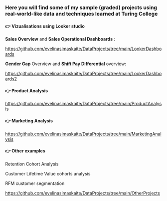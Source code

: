 ### Here you will find some of my sample (graded) projects using real-world-like data and techniques learned at Turing College

#### :point_right: Vizualisations using Looker studio
  
  **Sales Overview** and **Sales Operational Dashboards** : 
  
  https://github.com/evelinasimaskaite/DataProjects/tree/main/LookerDashboards
  
  **Gender Gap** Overview and **Shift Pay Differential** overview: 
  
  https://github.com/evelinasimaskaite/DataProjects/tree/main/LookerDashboards2
  
#### :point_right: Product Analysis
  
  https://github.com/evelinasimaskaite/DataProjects/tree/main/ProductAnalysis
  
#### :point_right: Marketing Analysis
  
  https://github.com/evelinasimaskaite/DataProjects/tree/main/MarketingAnalysis
  
#### :point_right: Other examples

   Retention Cohort Analysis
   
   Customer Lifetime Value cohorts analysis
   
   RFM customer segmentation 
  
  https://github.com/evelinasimaskaite/DataProjects/tree/main/OtherProjects

